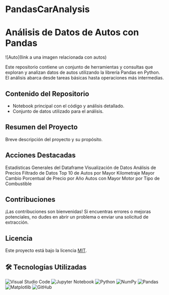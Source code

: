 # PandasCarAnalysis


# Análisis de Datos de Autos con Pandas

![Auto](link a una imagen relacionada con autos)

Este repositorio contiene un conjunto de herramientas y consultas que exploran y analizan datos de autos utilizando la librería Pandas en Python. El análisis abarca desde tareas básicas hasta operaciones más intermedias.

## Contenido del Repositorio

- Notebook principal con el código y análisis detallado.
- Conjunto de datos utilizado para el análisis.

## Resumen del Proyecto

Breve descripción del proyecto y su propósito.

## Acciones Destacadas

Estadísticas Generales del Dataframe
Visualización de Datos
Análisis de Precios
Filtrado de Datos
Top 10 de Autos por Mayor Kilometraje
Mayor Cambio Porcentual de Precio por Año
Autos con Mayor Motor por Tipo de Combustible

## Contribuciones

¡Las contribuciones son bienvenidas! Si encuentras errores o mejoras potenciales, no dudes en abrir un problema o enviar una solicitud de extracción.

## Licencia

Este proyecto está bajo la licencia [MIT](LICENSE).

## 🛠 Tecnologías Utilizadas

![Visual Studio Code](https://img.shields.io/badge/Colab-F9AB00?style=for-the-badge&logo=googlecolab&color=525252)
![Jupyter Notebook](https://img.shields.io/badge/jupyter-%23FA0F00.svg?style=for-the-badge&logo=jupyter&logoColor=white)
![Python](https://img.shields.io/badge/python-3670A0?style=for-the-badge&logo=python&logoColor=ffdd54)
![NumPy](https://img.shields.io/badge/numpy-%23013243.svg?style=for-the-badge&logo=numpy&logoColor=white)
![Pandas](https://img.shields.io/badge/pandas-%23150458.svg?style=for-the-badge&logo=pandas&logoColor=white)
![Matplotlib](https://img.shields.io/badge/Matplotlib-%23ffffff.svg?style=for-the-badge&logo=Matplotlib&logoColor=black)
![GitHub](https://img.shields.io/badge/github-%23121011.svg?style=for-the-badge&logo=github&logoColor=white)


